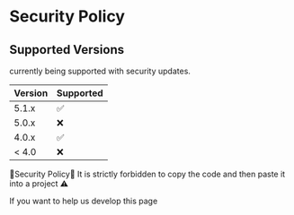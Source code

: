 # Security Policy

## Supported Versions

currently being supported with security updates.

| Version | Supported          |
| ------- | ------------------ |
| 5.1.x   | :white_check_mark: |
| 5.0.x   | :x:                |
| 4.0.x   | :white_check_mark: |
| < 4.0   | :x:                |

📛Security Policy📛
It is strictly forbidden to copy the code and then paste it into a project ⚠

If you want to help us develop this page



